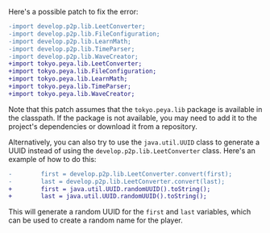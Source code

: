 Here's a possible patch to fix the error:
```diff
-import develop.p2p.lib.LeetConverter;
-import develop.p2p.lib.FileConfiguration;
-import develop.p2p.lib.LearnMath;
-import develop.p2p.lib.TimeParser;
-import develop.p2p.lib.WaveCreator;
+import tokyo.peya.lib.LeetConverter;
+import tokyo.peya.lib.FileConfiguration;
+import tokyo.peya.lib.LearnMath;
+import tokyo.peya.lib.TimeParser;
+import tokyo.peya.lib.WaveCreator;
```
Note that this patch assumes that the `tokyo.peya.lib` package is available in the classpath. If the package is not available, you may need to add it to the project's dependencies or download it from a repository.


Alternatively, you can also try to use the `java.util.UUID` class to generate a UUID instead of using the `develop.p2p.lib.LeetConverter` class. Here's an example of how to do this:
```diff
-        first = develop.p2p.lib.LeetConverter.convert(first);
-        last = develop.p2p.lib.LeetConverter.convert(last);
+        first = java.util.UUID.randomUUID().toString();
+        last = java.util.UUID.randomUUID().toString();
```
This will generate a random UUID for the `first` and `last` variables, which can be used to create a random name for the player.